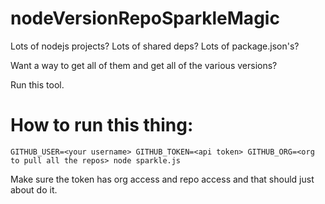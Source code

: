 # nodeVersionRepoSparkleMagic
Lots of nodejs projects? Lots of shared deps? Lots of package.json's?

Want a way to get all of them and get all of the various versions?

Run this tool.

How to run this thing:
======================
```
GITHUB_USER=<your username> GITHUB_TOKEN=<api token> GITHUB_ORG=<org to pull all the repos> node sparkle.js
```

Make sure the token has org access and repo access and that should just about do it.
